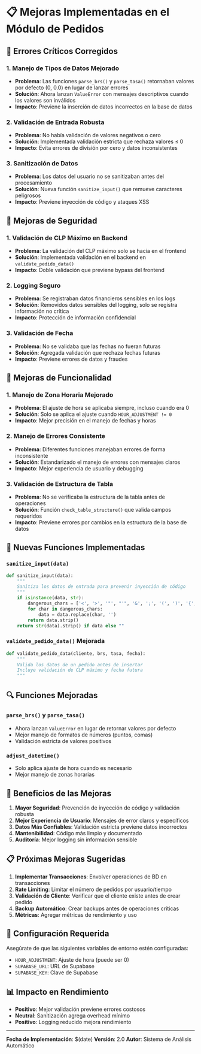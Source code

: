 # 📋 Mejoras Implementadas en el Módulo de Pedidos

## 🚨 Errores Críticos Corregidos

### 1. **Manejo de Tipos de Datos Mejorado**
- **Problema**: Las funciones `parse_brs()` y `parse_tasa()` retornaban valores por defecto (0, 0.0) en lugar de lanzar errores
- **Solución**: Ahora lanzan `ValueError` con mensajes descriptivos cuando los valores son inválidos
- **Impacto**: Previene la inserción de datos incorrectos en la base de datos

### 2. **Validación de Entrada Robusta**
- **Problema**: No había validación de valores negativos o cero
- **Solución**: Implementada validación estricta que rechaza valores ≤ 0
- **Impacto**: Evita errores de división por cero y datos inconsistentes

### 3. **Sanitización de Datos**
- **Problema**: Los datos del usuario no se sanitizaban antes del procesamiento
- **Solución**: Nueva función `sanitize_input()` que remueve caracteres peligrosos
- **Impacto**: Previene inyección de código y ataques XSS

## 🔧 Mejoras de Seguridad

### 1. **Validación de CLP Máximo en Backend**
- **Problema**: La validación del CLP máximo solo se hacía en el frontend
- **Solución**: Implementada validación en el backend en `validate_pedido_data()`
- **Impacto**: Doble validación que previene bypass del frontend

### 2. **Logging Seguro**
- **Problema**: Se registraban datos financieros sensibles en los logs
- **Solución**: Removidos datos sensibles del logging, solo se registra información no crítica
- **Impacto**: Protección de información confidencial

### 3. **Validación de Fecha**
- **Problema**: No se validaba que las fechas no fueran futuras
- **Solución**: Agregada validación que rechaza fechas futuras
- **Impacto**: Previene errores de datos y fraudes

## 🎯 Mejoras de Funcionalidad

### 1. **Manejo de Zona Horaria Mejorado**
- **Problema**: El ajuste de hora se aplicaba siempre, incluso cuando era 0
- **Solución**: Solo se aplica el ajuste cuando `HOUR_ADJUSTMENT != 0`
- **Impacto**: Mejor precisión en el manejo de fechas y horas

### 2. **Manejo de Errores Consistente**
- **Problema**: Diferentes funciones manejaban errores de forma inconsistente
- **Solución**: Estandarizado el manejo de errores con mensajes claros
- **Impacto**: Mejor experiencia de usuario y debugging

### 3. **Validación de Estructura de Tabla**
- **Problema**: No se verificaba la estructura de la tabla antes de operaciones
- **Solución**: Función `check_table_structure()` que valida campos requeridos
- **Impacto**: Previene errores por cambios en la estructura de la base de datos

## 📝 Nuevas Funciones Implementadas

### `sanitize_input(data)`
```python
def sanitize_input(data):
    """
    Sanitiza los datos de entrada para prevenir inyección de código
    """
    if isinstance(data, str):
        dangerous_chars = ['<', '>', '"', "'", '&', ';', '(', ')', '{', '}']
        for char in dangerous_chars:
            data = data.replace(char, '')
        return data.strip()
    return str(data).strip() if data else ""
```

### `validate_pedido_data()` Mejorada
```python
def validate_pedido_data(cliente, brs, tasa, fecha):
    """
    Valida los datos de un pedido antes de insertar
    Incluye validación de CLP máximo y fecha futura
    """
```

## 🔍 Funciones Mejoradas

### `parse_brs()` y `parse_tasa()`
- Ahora lanzan `ValueError` en lugar de retornar valores por defecto
- Mejor manejo de formatos de números (puntos, comas)
- Validación estricta de valores positivos

### `adjust_datetime()`
- Solo aplica ajuste de hora cuando es necesario
- Mejor manejo de zonas horarias

## 🚀 Beneficios de las Mejoras

1. **Mayor Seguridad**: Prevención de inyección de código y validación robusta
2. **Mejor Experiencia de Usuario**: Mensajes de error claros y específicos
3. **Datos Más Confiables**: Validación estricta previene datos incorrectos
4. **Mantenibilidad**: Código más limpio y documentado
5. **Auditoría**: Mejor logging sin información sensible

## 📋 Próximas Mejoras Sugeridas

1. **Implementar Transacciones**: Envolver operaciones de BD en transacciones
2. **Rate Limiting**: Limitar el número de pedidos por usuario/tiempo
3. **Validación de Cliente**: Verificar que el cliente existe antes de crear pedido
4. **Backup Automático**: Crear backups antes de operaciones críticas
5. **Métricas**: Agregar métricas de rendimiento y uso

## 🔧 Configuración Requerida

Asegúrate de que las siguientes variables de entorno estén configuradas:
- `HOUR_ADJUSTMENT`: Ajuste de hora (puede ser 0)
- `SUPABASE_URL`: URL de Supabase
- `SUPABASE_KEY`: Clave de Supabase

## 📊 Impacto en Rendimiento

- **Positivo**: Mejor validación previene errores costosos
- **Neutral**: Sanitización agrega overhead mínimo
- **Positivo**: Logging reducido mejora rendimiento

---

**Fecha de Implementación**: $(date)
**Versión**: 2.0
**Autor**: Sistema de Análisis Automático 